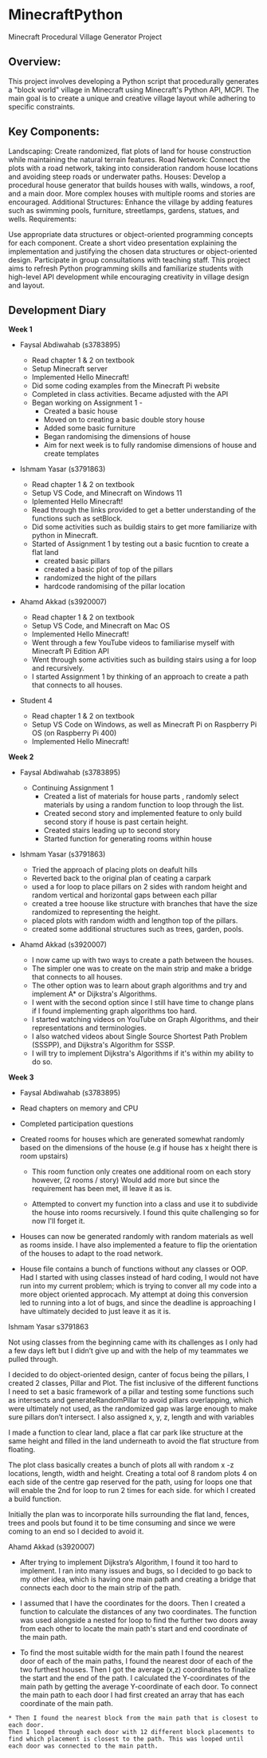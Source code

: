 # MinecraftPython

Minecraft Procedural Village Generator Project

## Overview:
This project involves developing a Python script that procedurally generates a "block world" village in Minecraft using Minecraft's Python API, MCPI. The main goal is to create a unique and creative village layout while adhering to specific constraints.

## Key Components:

Landscaping: Create randomized, flat plots of land for house construction while maintaining the natural terrain features.
Road Network: Connect the plots with a road network, taking into consideration random house locations and avoiding steep roads or underwater paths.
Houses: Develop a procedural house generator that builds houses with walls, windows, a roof, and a main door. More complex houses with multiple rooms and stories are encouraged.
Additional Structures: Enhance the village by adding features such as swimming pools, furniture, streetlamps, gardens, statues, and wells.
Requirements:

Use appropriate data structures or object-oriented programming concepts for each component.
Create a short video presentation explaining the implementation and justifying the chosen data structures or object-oriented design.
Participate in group consultations with teaching staff.
This project aims to refresh Python programming skills and familiarize students with high-level API development while encouraging creativity in village design and layout.


## Development Diary

**Week 1**
* Faysal Abdiwahab (s3783895)
    * Read chapter 1 & 2 on textbook
    * Setup Minecraft server
    * Implemented Hello Minecraft!
    * Did some coding examples from the Minecraft Pi website 
    * Completed in class activities. Became adjusted with the API
    * Began working on Assignment 1 -
        * Created a basic house
        * Moved on to creating a basic double story house
        * Added some basic furniture
        * Began randomising the dimensions of house 
        * Aim for next week is to fully randomise dimensions of house and create templates 

* Ishmam Yasar (s3791863)
    * Read chapter 1 & 2 on textbook
    * Setup VS Code, and Minecraft on Windows 11
    * Iplemented Hello Minecraft!
    * Read through the links provided to get a better understanding of the functions such as setBlock.
    * Did some activities such as buildig stairs to get more familiarize with python in Minecraft.
    * Started of Assignment 1 by testing out a basic fucntion to create a flat land
         * created basic pillars
         * created a basic plot of top of the pillars
         * randomized the hight of the pillars 
         * hardcode randomising of the pillar location
         
* Ahamd Akkad (s3920007)
    * Read chapter 1 & 2 on textbook
    * Setup VS Code, and Minecraft on Mac OS
    * Implemented Hello Minecraft!
    * Went through a few YouTube videos to familiarise myself with Minecraft Pi Edition API
    * Went through some activities such as building stairs using a for loop and recursively.
    * I started Assignment 1 by thinking of an approach to create a path that connects to all houses.

* Student 4
    * Read chapter 1 & 2 on textbook
    * Setup VS Code on Windows, as well as Minecraft Pi on Raspberry Pi OS (on Raspberry Pi 400)
    * Implemented Hello Minecraft!

**Week 2**
* Faysal Abdiwahab (s3783895)
    * Continuing Assignment 1
      * Created a list of materials for house parts , randomly select materials by using a random function to loop through the list. 
      * Created second story and implemented feature to only build second story if house is past certain height. 
      * Created stairs leading up to second story 
      * Started function for generating rooms within house 
      
* Ishmam Yasar (s3791863)
   * Tried the approach of placing plots on deafult hills
   * Reverted back to the original plan of ceating a carpark
   * used a for loop to place pillars on 2 sides with random height and random vertical and horizontal gaps between each pillar
   * created a tree hoouse like structure with branches that have the size randomized to representing the height.
   * placed plots with random width and lengthon top of the pillars.
   * created some additional structures such as trees, garden, pools.

* Ahamd Akkad (s3920007)
    * I now came up with two ways to create a path between the houses.
    * The simpler one was to create on the main strip and make a bridge that connects to all houses.
    * The other option was to learn about graph algorithms and try and implement A* or Dijkstra's Algorithms.
    * I went with the second option since I still have time to change plans if I found implementing graph algorithms too hard.
    * I started watching videos on YouTube on Graph Algorithms, and their representations and terminologies.
    * I also watched videos about Single Source Shortest Path Problem (SSSPP), and Dijkstra's Algorithm for SSSP.
    * I will try to implement Dijkstra's Algorithms if it's within my ability to do so.
    
**Week 3**
* Faysal Abdiwahab (s3783895)
* Read chapters on memory and CPU 
* Completed participation questions

* Created rooms for houses which are generated somewhat randomly based on the dimensions of the house (e.g if house has x height there is room upstairs) 

    * This room function only creates one additional room on each story however, (2 rooms / story) Would add more but since the requirement has been met, ill leave it as is.

    * Attempted to convert my function into a class and use it to subdivide the house into rooms recursively. I found this quite challenging so for now I'll forget it.

* Houses can now be generated randomly with random materials as well as rooms inside. I have also implemented a feature to flip the orientation of the houses to adapt to the road network. 

* House file contains a bunch of functions without any classes or OOP. Had I started with using classes instead of hard coding, I would not have run into my current problem; which is trying to conver all my code into a more object oriented approcach. My attempt at doing this conversion led to running into a lot of bugs, and since the deadline is approaching I have ultimately decided to just leave it as it is.

Ishmam Yasar s3791863

   Not using classes from the beginning came with its challenges as I only had a few days left but I didn’t give up and with the help of my teammates we pulled through. 
   
   I decided to do object-oriented design, canter of focus being the pillars, I created 2 classes, Pillar and Plot. The fist inclusive of the different functions I need to set a basic framework of a pillar and testing some functions such as intersects and generateRandomPillar to avoid pillars overlapping, which were ultimately not used, as the randomized gap was large enough to make sure pillars don’t intersect. I also assigned x, y, z, length and with variables
   
  I made a function to clear land, place a flat car park like structure at the same height and filled in the land underneath to avoid the flat structure from floating.
   
   The plot class basically creates a bunch of plots all with random x -z locations, length, width and height. Creating a total oof 8 random plots 4 on each side of the centre gap reserved for the path, using for loops one that will enable the 2nd for loop to run 2 times for each side. for which I created a build function.

   Initially the plan was to incorporate hills surrounding the flat land, fences, trees and pools but found it to be time consuming and since we were coming to an end so I decided to avoid it.


Ahamd Akkad (s3920007)

   * After trying to implement Dijkstra’s Algorithm, I found it too hard to implement. I ran into many issues and bugs, so I decided to go back to my other idea, which is having one main path and creating a bridge that connects each door to the main strip of the path.

   * I assumed that I have the coordinates for the doors.
    Then I created a function to calculate the distances of any two coordinates. The function was used alongside a nested for loop to find the further two doors away from each other to locate the main path's start and end coordinate of the main path.

   * To find the most suitable width for the main path I found the nearest door of each of the main paths, I found the nearest door of each of the two furthest houses. Then I got the average (x,z) coordinates to finalize the start and the end of the path.
    I calculated the Y-coordinates of the main path by getting the average Y-coordinate of each door.
    To connect the main path to each door I had first created an array that has each coordinate of the main path.

    * Then I found the nearest block from the main path that is closest to each door.
    Then I looped through each door with 12 different block placements to find which placement is closest to the path. This was looped until each door was connected to the main patth.
    

     

    

